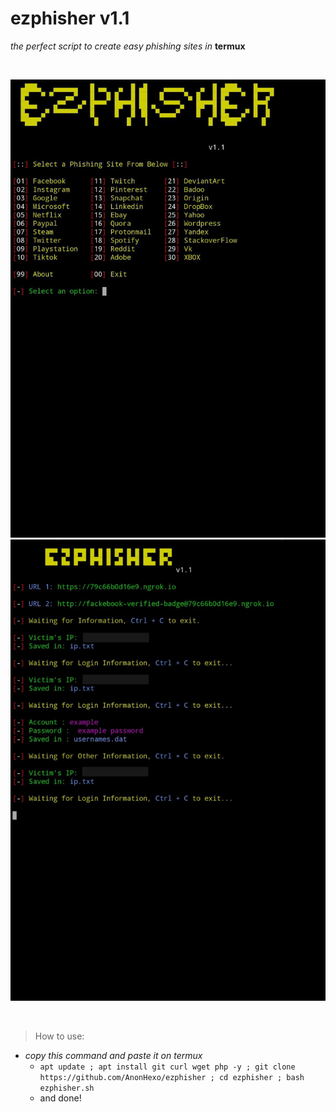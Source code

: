 # ezphisher v1.1
*the perfect script to create easy phishing sites in* **termux**

<br>

![main](https://raw.githubusercontent.com/AnonHexo/ezphisher/main/.images/main.jpeg)
![attack](https://raw.githubusercontent.com/AnonHexo/ezphisher/main/.images/attack.jpeg)

<br>

>How to use:
- *copy this command and paste it on termux*
  - `apt update ; apt install git curl wget php -y ; git clone https://github.com/AnonHexo/ezphisher ; cd ezphisher ; bash ezphisher.sh` 
  -  and done!
